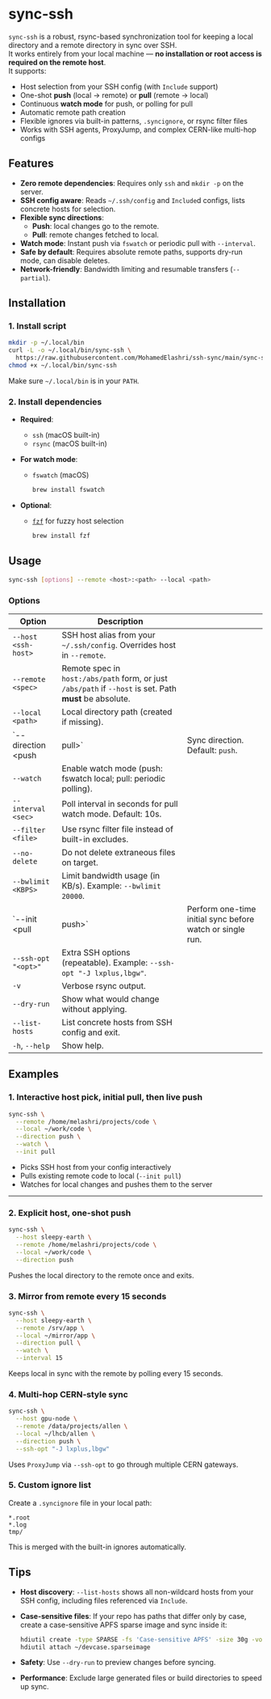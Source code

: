 # sync-ssh

`sync-ssh` is a robust, rsync-based synchronization tool for keeping a local directory and a remote directory in sync over SSH.  
It works entirely from your local machine — **no installation or root access is required on the remote host**.  
It supports:
- Host selection from your SSH config (with `Include` support)
- One-shot **push** (local → remote) or **pull** (remote → local)
- Continuous **watch mode** for push, or polling for pull
- Automatic remote path creation
- Flexible ignores via built-in patterns, `.syncignore`, or rsync filter files
- Works with SSH agents, ProxyJump, and complex CERN-like multi-hop configs



## Features

- **Zero remote dependencies**: Requires only `ssh` and `mkdir -p` on the server.
- **SSH config aware**: Reads `~/.ssh/config` and `Include`d configs, lists concrete hosts for selection.
- **Flexible sync directions**:
  - **Push**: local changes go to the remote.
  - **Pull**: remote changes fetched to local.
- **Watch mode**: Instant push via `fswatch` or periodic pull with `--interval`.
- **Safe by default**: Requires absolute remote paths, supports dry-run mode, can disable deletes.
- **Network-friendly**: Bandwidth limiting and resumable transfers (`--partial`).



## Installation

### 1. Install script
```bash
mkdir -p ~/.local/bin
curl -L -o ~/.local/bin/sync-ssh \
  https://raw.githubusercontent.com/MohamedElashri/ssh-sync/main/sync-ssh
chmod +x ~/.local/bin/sync-ssh
````

Make sure `~/.local/bin` is in your `PATH`.

### 2. Install dependencies

* **Required**:

  * `ssh` (macOS built-in)
  * `rsync` (macOS built-in)
* **For watch mode**:

  * `fswatch` (macOS)

    ```bash
    brew install fswatch
    ```
* **Optional**:

  * [`fzf`](https://github.com/junegunn/fzf) for fuzzy host selection

    ```bash
    brew install fzf
    ```



## Usage

```bash
sync-ssh [options] --remote <host>:<path> --local <path>
```

### Options

| Option               | Description                                                                                              |                                                           |
| -------------------- | -------------------------------------------------------------------------------------------------------- | --------------------------------------------------------- |
| `--host <ssh-host>`  | SSH host alias from your `~/.ssh/config`. Overrides host in `--remote`.                                  |                                                           |
| `--remote <spec>`    | Remote spec in `host:/abs/path` form, or just `/abs/path` if `--host` is set. Path **must** be absolute. |                                                           |
| `--local <path>`     | Local directory path (created if missing).                                                               |                                                           |
| \`--direction \<push | pull>\`                                                                                                  | Sync direction. Default: `push`.                          |
| `--watch`            | Enable watch mode (push: fswatch local; pull: periodic polling).                                         |                                                           |
| `--interval <sec>`   | Poll interval in seconds for pull watch mode. Default: 10s.                                              |                                                           |
| `--filter <file>`    | Use rsync filter file instead of built-in excludes.                                                      |                                                           |
| `--no-delete`        | Do not delete extraneous files on target.                                                                |                                                           |
| `--bwlimit <KBPS>`   | Limit bandwidth usage (in KB/s). Example: `--bwlimit 20000`.                                             |                                                           |
| \`--init \<pull      | push>\`                                                                                                  | Perform one-time initial sync before watch or single run. |
| `--ssh-opt "<opt>"`  | Extra SSH options (repeatable). Example: `--ssh-opt "-J lxplus,lbgw"`.                                   |                                                           |
| `-v`                 | Verbose rsync output.                                                                                    |                                                           |
| `--dry-run`          | Show what would change without applying.                                                                 |                                                           |
| `--list-hosts`       | List concrete hosts from SSH config and exit.                                                            |                                                           |
| `-h`, `--help`       | Show help.                                                                                               |                                                           |

## Examples

### 1. Interactive host pick, initial pull, then live push

```bash
sync-ssh \
  --remote /home/melashri/projects/code \
  --local ~/work/code \
  --direction push \
  --watch \
  --init pull
```

* Picks SSH host from your config interactively
* Pulls existing remote code to local (`--init pull`)
* Watches for local changes and pushes them to the server

---

### 2. Explicit host, one-shot push

```bash
sync-ssh \
  --host sleepy-earth \
  --remote /home/melashri/projects/code \
  --local ~/work/code \
  --direction push
```

Pushes the local directory to the remote once and exits.



### 3. Mirror from remote every 15 seconds

```bash
sync-ssh \
  --host sleepy-earth \
  --remote /srv/app \
  --local ~/mirror/app \
  --direction pull \
  --watch \
  --interval 15
```

Keeps local in sync with the remote by polling every 15 seconds.


### 4. Multi-hop CERN-style sync

```bash
sync-ssh \
  --host gpu-node \
  --remote /data/projects/allen \
  --local ~/lhcb/allen \
  --direction push \
  --ssh-opt "-J lxplus,lbgw"
```

Uses `ProxyJump` via `--ssh-opt` to go through multiple CERN gateways.



### 5. Custom ignore list

Create a `.syncignore` file in your local path:

```
*.root
*.log
tmp/
```

This is merged with the built-in ignores automatically.



## Tips

* **Host discovery**: `--list-hosts` shows all non-wildcard hosts from your SSH config, including files referenced via `Include`.
* **Case-sensitive files**: If your repo has paths that differ only by case, create a case-sensitive APFS sparse image and sync inside it:

  ```bash
  hdiutil create -type SPARSE -fs 'Case-sensitive APFS' -size 30g -volname devcase ~/devcase.sparseimage
  hdiutil attach ~/devcase.sparseimage
  ```
* **Safety**: Use `--dry-run` to preview changes before syncing.
* **Performance**: Exclude large generated files or build directories to speed up sync.


